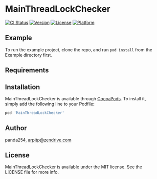 # MainThreadLockChecker

[![CI Status](https://img.shields.io/travis/panda254/MainThreadLockChecker.svg?style=flat)](https://travis-ci.org/panda254/MainThreadLockChecker)
[![Version](https://img.shields.io/cocoapods/v/MainThreadLockChecker.svg?style=flat)](https://cocoapods.org/pods/MainThreadLockChecker)
[![License](https://img.shields.io/cocoapods/l/MainThreadLockChecker.svg?style=flat)](https://cocoapods.org/pods/MainThreadLockChecker)
[![Platform](https://img.shields.io/cocoapods/p/MainThreadLockChecker.svg?style=flat)](https://cocoapods.org/pods/MainThreadLockChecker)

## Example

To run the example project, clone the repo, and run `pod install` from the Example directory first.

## Requirements

## Installation

MainThreadLockChecker is available through [CocoaPods](https://cocoapods.org). To install
it, simply add the following line to your Podfile:

```ruby
pod 'MainThreadLockChecker'
```

## Author

panda254, arpitp@zendrive.com

## License

MainThreadLockChecker is available under the MIT license. See the LICENSE file for more info.

